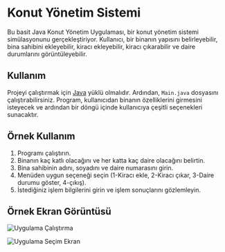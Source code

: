 # Konut Yönetim Sistemi

Bu basit Java Konut Yönetim Uygulaması, bir konut yönetim sistemi simülasyonunu gerçekleştiriyor. Kullanıcı, bir binanın yapısını belirleyebilir,
bina sahibini ekleyebilir, kiracı ekleyebilir, kiracı çıkarabilir ve daire durumlarını görüntüleyebilir.

## Kullanım

Projeyi çalıştırmak için [Java](https://www.java.com/) yüklü olmalıdır. Ardından, `Main.java` dosyasını çalıştırabilirsiniz. 
Program, kullanıcıdan binanın özelliklerini girmesini isteyecek ve ardından bir döngü içinde kullanıcıya çeşitli seçenekleri sunacaktır.

## Örnek Kullanım

1. Programı çalıştırın.
2. Binanın kaç katlı olacağını ve her katta kaç daire olacağını belirtin.
3. Bina sahibinin adını, soyadını ve daire numarasını girin.
4. Menüden uygun seçeneği seçin (1-Kiracı ekle, 2-Kiracı çıkar, 3-Daire durumu göster, 4-çıkış).
5. İstediğiniz işlem bilgilerini girin ve işlem sonuçlarını gözlemleyin.
   
   
## Örnek Ekran Görüntüsü
![Uygulama Çalıştırma](https://github.com/Abdulkadirkilicc/Emlak-Konut-Yonetim-Uygulamasi/assets/115181323/1bea17e7-8189-4e23-9eee-5ccb2ed991a1)


![Uygulama Seçim Ekran](https://github.com/Abdulkadirkilicc/Emlak-Konut-Yonetim-Uygulamasi/assets/115181323/93788e33-9d87-4357-b94c-95a92ed15876)
